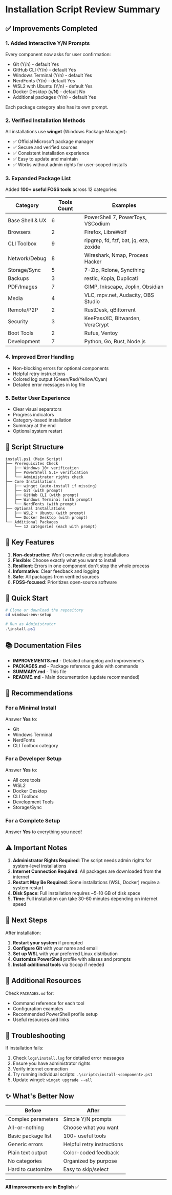 # Installation Script Review Summary

## ✅ Improvements Completed

### 1. **Added Interactive Y/N Prompts**
Every component now asks for user confirmation:
- Git (Y/n) - default Yes
- GitHub CLI (Y/n) - default Yes
- Windows Terminal (Y/n) - default Yes
- NerdFonts (Y/n) - default Yes
- WSL2 with Ubuntu (Y/n) - default Yes
- Docker Desktop (y/N) - default No
- Additional packages (Y/n) - default Yes

Each package category also has its own prompt.

### 2. **Verified Installation Methods**
All installations use **winget** (Windows Package Manager):
- ✅ Official Microsoft package manager
- ✅ Secure and verified sources
- ✅ Consistent installation experience
- ✅ Easy to update and maintain
- ✅ Works without admin rights for user-scoped installs

### 3. **Expanded Package List**
Added **100+ useful FOSS tools** across 12 categories:

| Category | Tools Count | Examples |
|----------|-------------|----------|
| Base Shell & UX | 6 | PowerShell 7, PowerToys, VSCodium |
| Browsers | 2 | Firefox, LibreWolf |
| CLI Toolbox | 9 | ripgrep, fd, fzf, bat, jq, eza, zoxide |
| Network/Debug | 8 | Wireshark, Nmap, Process Hacker |
| Storage/Sync | 5 | 7-Zip, Rclone, Syncthing |
| Backups | 3 | restic, Kopia, Duplicati |
| PDF/Images | 7 | GIMP, Inkscape, Joplin, Obsidian |
| Media | 4 | VLC, mpv.net, Audacity, OBS Studio |
| Remote/P2P | 2 | RustDesk, qBittorrent |
| Security | 3 | KeePassXC, Bitwarden, VeraCrypt |
| Boot Tools | 2 | Rufus, Ventoy |
| Development | 7 | Python, Go, Rust, Node.js |

### 4. **Improved Error Handling**
- Non-blocking errors for optional components
- Helpful retry instructions
- Colored log output (Green/Red/Yellow/Cyan)
- Detailed error messages in log file

### 5. **Better User Experience**
- Clear visual separators
- Progress indicators
- Category-based installation
- Summary at the end
- Optional system restart

## 🔧 Script Structure

```
install.ps1 (Main Script)
├── Prerequisites Check
│   ├── Windows 10+ verification
│   ├── PowerShell 5.1+ verification
│   └── Administrator rights check
├── Core Installations
│   ├── winget (auto-install if missing)
│   ├── Git (with prompt)
│   ├── GitHub CLI (with prompt)
│   ├── Windows Terminal (with prompt)
│   └── NerdFonts (with prompt)
├── Optional Installations
│   ├── WSL2 + Ubuntu (with prompt)
│   └── Docker Desktop (with prompt)
└── Additional Packages
    └── 12 categories (each with prompt)
```

## 📝 Key Features

1. **Non-destructive**: Won't overwrite existing installations
2. **Flexible**: Choose exactly what you want to install
3. **Resilient**: Errors in one component don't stop the whole process
4. **Informative**: Clear feedback and logging
5. **Safe**: All packages from verified sources
6. **FOSS-focused**: Prioritizes open-source software

## 🚀 Quick Start

```powershell
# Clone or download the repository
cd windows-env-setup

# Run as Administrator
.\install.ps1
```

## 📚 Documentation Files

- **IMPROVEMENTS.md** - Detailed changelog and improvements
- **PACKAGES.md** - Package reference guide with commands
- **SUMMARY.md** - This file
- **README.md** - Main documentation (update recommended)

## 🎯 Recommendations

### For a Minimal Install
Answer **Yes** to:
- Git
- Windows Terminal
- NerdFonts
- CLI Toolbox category

### For a Developer Setup
Answer **Yes** to:
- All core tools
- WSL2
- Docker Desktop
- CLI Toolbox
- Development Tools
- Storage/Sync

### For a Complete Setup
Answer **Yes** to everything you need!

## ⚠️ Important Notes

1. **Administrator Rights Required**: The script needs admin rights for system-level installations
2. **Internet Connection Required**: All packages are downloaded from the internet
3. **Restart May Be Required**: Some installations (WSL, Docker) require a system restart
4. **Disk Space**: Full installation requires ~5-10 GB of disk space
5. **Time**: Full installation can take 30-60 minutes depending on internet speed

## 🔄 Next Steps

After installation:

1. **Restart your system** if prompted
2. **Configure Git** with your name and email
3. **Set up WSL** with your preferred Linux distribution
4. **Customize PowerShell** profile with aliases and prompts
5. **Install additional tools** via Scoop if needed

## 📖 Additional Resources

Check `PACKAGES.md` for:
- Command reference for each tool
- Configuration examples
- Recommended PowerShell profile setup
- Useful resources and links

## 🐛 Troubleshooting

If installation fails:

1. Check `logs\install.log` for detailed error messages
2. Ensure you have administrator rights
3. Verify internet connection
4. Try running individual scripts: `.\scripts\install-<component>.ps1`
5. Update winget: `winget upgrade --all`

## ✨ What's Better Now

| Before | After |
|--------|-------|
| Complex parameters | Simple Y/N prompts |
| All-or-nothing | Choose what you want |
| Basic package list | 100+ useful tools |
| Generic errors | Helpful retry instructions |
| Plain text output | Color-coded feedback |
| No categories | Organized by purpose |
| Hard to customize | Easy to skip/select |

---

**All improvements are in English** ✅
